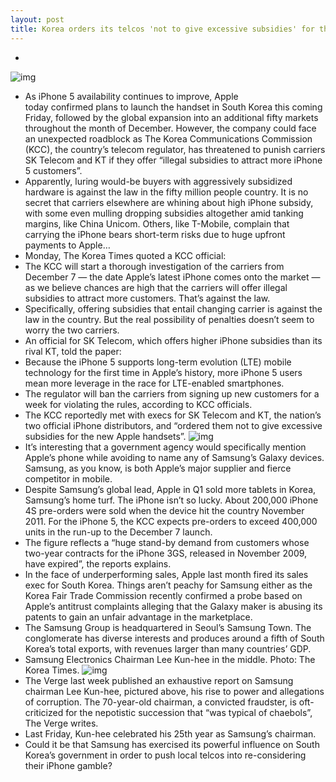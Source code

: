 ```yaml
---
layout: post
title: Korea orders its telcos 'not to give excessive subsidies' for the iPhone 5
---
```

* >
![img](http://media.idownloadblog.com/wp-content/uploads/2011/08/korean-flag.jpeg)
* As iPhone 5 availability continues to improve, Apple today confirmed plans to launch the handset in South Korea this coming Friday, followed by the global expansion into an additional fifty markets throughout the month of December. However, the company could face an unexpected roadblock as The Korea Communications Commission (KCC), the country’s telecom regulator, has threatened to punish carriers SK Telecom and KT if they offer “illegal subsidies to attract more iPhone 5 customers”.
* Apparently, luring would-be buyers with aggressively subsidized hardware is against the law in the fifty million people country. It is no secret that carriers elsewhere are whining about high iPhone subsidy, with some even mulling dropping subsidies altogether amid tanking margins, like China Unicom. Others, like T-Mobile, complain that carrying the iPhone bears short-term risks due to huge upfront payments to Apple…
* Monday, The Korea Times quoted a KCC official:
* The KCC will start a thorough investigation of the carriers from December 7 ― the date Apple’s latest iPhone comes onto the market ― as we believe chances are high that the carriers will offer illegal subsidies to attract more customers. That’s against the law.
* Specifically, offering subsidies that entail changing carrier is against the law in the country. But the real possibility of penalties doesn’t seem to worry the two carriers.
* An official for SK Telecom, which offers higher iPhone subsidies than its rival KT, told the paper:
* Because the iPhone 5 supports long-term evolution (LTE) mobile technology for the first time in Apple’s history, more iPhone 5 users mean more leverage in the race for LTE-enabled smartphones.
* The regulator will ban the carriers from signing up new customers for a week for violating the rules, according to KCC officials.
* The KCC reportedly met with execs for SK Telecom and KT, the nation’s two official iPhone distributors, and “ordered them not to give excessive subsidies for the new Apple handsets”.
![img](http://media.idownloadblog.com/wp-content/uploads/2012/09/iPhone-5-two-up-front-back-flat.jpg)
* It’s interesting that a government agency would specifically mention Apple’s phone while avoiding to name any of Samsung’s Galaxy devices. Samsung, as you know, is both Apple’s major supplier and fierce competitor in mobile.
* Despite Samsung’s global lead, Apple in Q1 sold more tablets in Korea, Samsung’s home turf. The iPhone isn’t so lucky. About 200,000 iPhone 4S pre-orders were sold when the device hit the country November 2011. For the iPhone 5, the KCC expects pre-orders to exceed 400,000 units in the run-up to the December 7 launch.
* The figure reflects a “huge stand-by demand from customers whose two-year contracts for the iPhone 3GS, released in November 2009, have expired”, the reports explains.
* In the face of underperforming sales, Apple last month fired its sales exec for South Korea. Things aren’t peachy for Samsung either as the Korea Fair Trade Commission recently confirmed a probe based on Apple’s antitrust complaints alleging that the Galaxy maker is abusing its patents to gain an unfair advantage in the marketplace.
* The Samsung Group is headquartered in Seoul’s Samsung Town. The conglomerate has diverse interests and produces around a fifth of South Korea’s total exports, with revenues larger than many countries’ GDP.
* Samsung Electronics Chairman Lee Kun-hee in the middle. Photo: The Korea Times.
![img](http://media.idownloadblog.com/wp-content/uploads/2012/12/Samsung-Electronics-Chairman-Lee-Kun-hee.jpg)
* The Verge last week published an exhaustive report on Samsung chairman Lee Kun-hee, pictured above, his rise to power and allegations of corruption. The 70-year-old chairman, a convicted fraudster, is oft-criticized for the nepotistic succession that “was typical of chaebols”, The Verge writes.
* Last Friday, Kun-hee celebrated his 25th year as Samsung’s chairman.
* Could it be that Samsung has exercised its powerful influence on South Korea’s government in order to push local telcos into re-considering their iPhone gamble?

